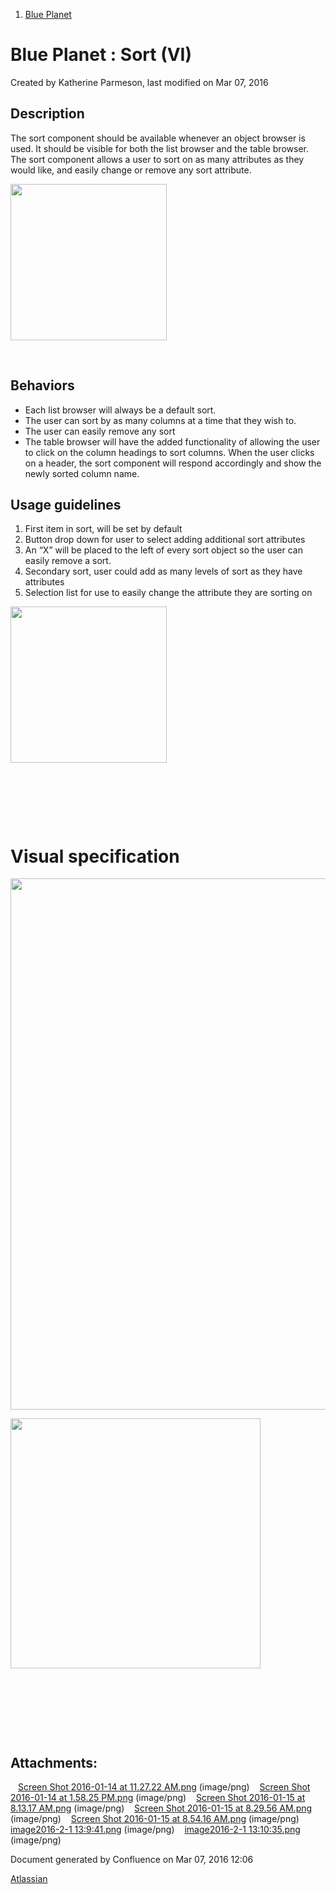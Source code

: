 1.  <span>[Blue Planet](index.html)</span>

<span id="title-text"> Blue Planet : Sort (VI) </span>
======================================================

Created by <span class="author"> Katherine Parmeson</span>, last modified on Mar 07, 2016

Description
-----------

The sort component should be available whenever an object browser is used. It should be visible for both the list browser and the table browser. The sort component allows a user to sort on as many attributes as they would like, and easily change or remove any sort attribute.

<span class="confluence-embedded-file-wrapper confluence-embedded-manual-size"><img src="assets/images/175019564/175020279.png" class="confluence-embedded-image" height="250" /></span>

 

Behaviors
---------

-   Each list browser will always be a default sort.
-   The user can sort by as many columns at a time that they wish to.
-   The user can easily remove any sort
-   The table browser will have the added functionality of allowing the user to click on the column headings to sort columns. When the user clicks on a header, the sort component will respond accordingly and show the newly sorted column name.

Usage guidelines
----------------

1.  First item in sort, will be set by default
2.  Button drop down for user to select adding additional sort attributes
3.  An “X” will be placed to the left of every sort object so the user can easily remove a sort.
4.  Secondary sort, user could add as many levels of sort as they have attributes
5.  Selection list for use to easily change the attribute they are sorting on

<span class="confluence-embedded-file-wrapper confluence-embedded-manual-size"><img src="assets/images/175019564/175020318.png" class="confluence-embedded-image" height="250" /></span>

 

 

 

Visual specification
====================

<span class="confluence-embedded-file-wrapper confluence-embedded-manual-size"><img src="assets/images/175019564/176927114.png" class="confluence-embedded-image" width="850" /></span>

<span class="confluence-embedded-file-wrapper confluence-embedded-manual-size"><img src="assets/images/175019564/176927117.png" class="confluence-embedded-image" height="400" /></span>

 
=

 

Attachments:
------------

<img src="assets/images/icons/bullet_blue.gif" width="8" height="8" /> [Screen Shot 2016-01-14 at 11.27.22 AM.png](attachments/175019564/175019555.png) (image/png)
<img src="assets/images/icons/bullet_blue.gif" width="8" height="8" /> [Screen Shot 2016-01-14 at 1.58.25 PM.png](attachments/175019564/175019579.png) (image/png)
<img src="assets/images/icons/bullet_blue.gif" width="8" height="8" /> [Screen Shot 2016-01-15 at 8.13.17 AM.png](attachments/175019564/175020231.png) (image/png)
<img src="assets/images/icons/bullet_blue.gif" width="8" height="8" /> [Screen Shot 2016-01-15 at 8.29.56 AM.png](attachments/175019564/175020279.png) (image/png)
<img src="assets/images/icons/bullet_blue.gif" width="8" height="8" /> [Screen Shot 2016-01-15 at 8.54.16 AM.png](attachments/175019564/175020318.png) (image/png)
<img src="assets/images/icons/bullet_blue.gif" width="8" height="8" /> [image2016-2-1 13:9:41.png](attachments/175019564/176927114.png) (image/png)
<img src="assets/images/icons/bullet_blue.gif" width="8" height="8" /> [image2016-2-1 13:10:35.png](attachments/175019564/176927117.png) (image/png)

Document generated by Confluence on Mar 07, 2016 12:06

[Atlassian](http://www.atlassian.com/)


